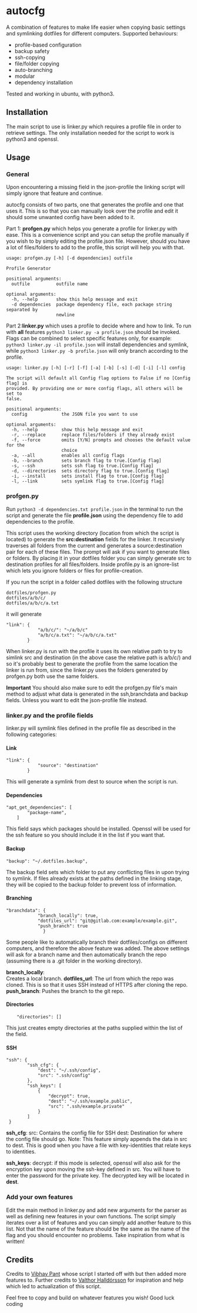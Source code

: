 # autocfg

A combination of features to make life easier when copying basic settings and symlinking dotfiles for different computers.
Supported behaviours:

* profile-based configuration
* backup safety
* ssh-copying
* file/folder copying
* auto-branching
* modular
* dependency installation

Tested and working in ubuntu, with python3.

## Installation

The main script to use is linker.py which requires a profile file in order to retrieve settings.
The only installation needed for the script to work is python3 and openssl.

## Usage
### General
Upon encountering a missing field in the json-profile the linking script will simply ignore that feature and continue.


autocfg consists of two parts, one that generates the profile and one that uses it. This is so that you can manually look over the profile and edit it should some unwanted config have been added to it. 

Part 1:
**profgen.py** which helps you generate a profile for linker.py with ease.
This is a convenience script and you can setup the profile manually if you wish to by simply editing the profile.json file.
However, should you have a lot of files/folders to add to the profile, this script will help you with that.
```
usage: profgen.py [-h] [-d dependencies] outfile

Profile Generator

positional arguments:
  outfile          outfile name

optional arguments:
  -h, --help       show this help message and exit
  -d dependencies  package dependency file, each package string separated by
                   newline

```


Part 2:**linker.py** which uses a profile to decide where and how to link.
To run with **all** features `python3 linker.py -a profile.json` should be invoked.
Flags can be combined to select specific features only, for example:
`python3 linker.py -il profile.json` will install dependencies and symlink, while
`python3 linker.py -b profile.json` will only branch according to the profile.

```
usage: linker.py [-h] [-r] [-f] [-a] [-b] [-s] [-d] [-i] [-l] config

The script will default all Config flag options to False if no [Config flag] is
provided. By providing one or more config flags, all others will be set to
false.

positional arguments:
  config             the JSON file you want to use

optional arguments:
  -h, --help         show this help message and exit
  -r, --replace      replace files/folders if they already exist
  -f, --force        omits [Y/N] prompts and chooses the default value for the
                     choice
  -a, --all          enables all config flags
  -b, --branch       sets branch flag to true.[Config flag]
  -s, --ssh          sets ssh flag to true.[Config flag]
  -d, --directories  sets directory flag to true.[Config flag]
  -i, --install      sets install flag to true.[Config flag]
  -l, --link         sets symlink flag to true.[Config flag]

```


### profgen.py
Run `python3 -d dependencies.txt profile.json` in the terminal to run the script and generate the file **profile.json** using the dependency file to add dependencies to the profile. 


This script uses the working directory (location from which the script is located) to generate the **src:destination** fields for the linker. 
It recursively traverses all folders from the current and generates a source:destination pair for each of these files. The prompt will ask if you want to generate files or folders.
By placing it in your dotfiles folder you can simply generate src to destination profiles for all files/folders. 
Inside profile.py is an ignore-list which lets you ignore folders or files for profile-creation.

If you run the script in a folder called dotfiles with the following structure
```
dotfiles/profgen.py
dotfiles/a/b/c/
dotfiles/a/b/c/a.txt
```
it will generate
```
"link": {
            "a/b/c/": "~/a/b/c"
            "a/b/c/a.txt": "~/a/b/c/a.txt"
        }
```
When linker.py is run with the profile it uses its own relative path to try to simlink src and destination (in the above case the relative path is a/b/c/) and so it's probably best to generate the profile from the same location the linker is run from, since the linker.py uses the folders generated by profgen.py both use the same folders.

**Important**
You should also make sure to edit the profgen.py file's main method to adjust what data is generated in the ssh,branchdata and backup fields. Unless you want to edit the json-profile file instead.


### linker.py and the profile fields
linker.py will symlink files defined in the profile file as described in the following categories:

#### Link
```
"link": {
            "source": "destination"
        }
```

This will generate a symlink from dest to source when the script is run.

#### Dependencies
```
"apt_get_dependencies": [
        "package-name",
    ]
```
This field says which packages should be installed. Openssl will be used for the ssh feature so you should include it in the list if you want that.

#### Backup
```
"backup": "~/.dotfiles.backup",
```
The backup field sets which folder to put any conflicting files in upon trying to symlink. If files already exists at the paths defined in the linking stage, they will be copied to the backup folder to prevent loss of information.

#### Branching
```
"branchdata": {
            "branch_locally": true,
            "dotfiles_url": "git@gitlab.com:example/example.git",
            "push_branch": true
              }
```
Some people like to automatically branch their dotfiles/configs on different computers, and therefore the above feature was added.
The above settings will ask for a branch name and then automatically branch the repo (assuming there is a .git folder in the working directory). 

**branch_locally**:  
Creates a local branch.
**dotfiles_url**: 
The url from which the repo was cloned. This is so that it uses SSH instead of HTTPS after cloning the repo. 
**push_branch**: 
Pushes the branch to the git repo.

#### Directories
``` 
    "directories": []
```
This just creates empty directories at the paths supplied within the list of the field. 

#### SSH
```
"ssh": {
        "ssh_cfg": {
            "dest": "~/.ssh/config",
            "src": ".ssh/config"
        },
        "ssh_keys": [
            {
                "decrypt": true,
                "dest": "~/.ssh/example.public",
                "src": ".ssh/example.private"
            }
        ]
 }
```

**ssh_cfg**:
src: Contains the config file for SSH
dest: Destination for where the config file should go.
Note: This feature simply appends the data in src to dest.
This is good when you have a file with key-identities that relate keys to identities.

**ssh_keys**:
decrypt: if this mode is selected, openssl will also ask for the encryption key upon moving the ssh-key defined in src.
You will have to enter the password for the private key. The decrypted key will be located in **dest**.


### Add your own features

Edit the main method in linker.py and add new arguments for the parser as well as defining new features in your own functions. The script simply iterates over a list of features and you can simply add another feature to this list.
Not that the name of the feature should be the same as the name of the flag and you should encounter no problems. Take inspiration from what is written!

## Credits
Credits to [Vibhav Pant](https://github.com/vibhavp/dotty) whose script I started off with but then added more features to.
Further credits to [Valthor Halldórsson](https://github.com/vlthr) for inspiration and help which led to actualization of this script.




Feel free to copy and build on whatever features you wish!
Good luck coding

